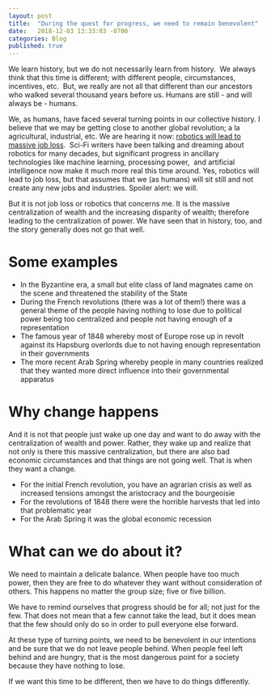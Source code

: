 ```yaml
---
layout: post
title:  "During the quest for progress, we need to remain benevolent"
date:   2018-12-03 13:33:03 -0700
categories: Blog
published: true
---
```

We learn history, but we do not necessarily learn from history.  We always think that this time is different; with different people, circumstances, incentives, etc.  But, we really are not all that different than our ancestors who walked several thousand years before us. Humans are still - and will always be - humans.

We, as humans, have faced several turning points in our collective history. I believe that we may be getting close to another global revolution; a la agricultural, industrial, etc. We are hearing it now: [robotics will lead to massive job loss][robots].  Sci-Fi writers have been talking and dreaming about robotics for many decades, but significant progress in ancillary technologies like machine learning, processing power,  and artificial intelligence now make it much more real this time around. Yes, robotics will lead to job loss, but that assumes that we (as humans) will sit still and not create any new jobs and industries. Spoiler alert: we will.

But it is not job loss or robotics that concerns me. It is the massive centralization of wealth and the increasing disparity of wealth; therefore leading to the centralization of power. We have seen that in history, too, and the story generally does not go that well.

# Some examples
* In the Byzantine era, a small but elite class of land magnates came on the scene and threatened the stability of the State
* During the French revolutions (there was a lot of them!) there was a general theme of the people having nothing to lose due to political power being too centralized and people not having enough of a representation
* The famous year of 1848 whereby most of Europe rose up in revolt against its Hapsburg overlords due to not having enough representation in their governments
* The more recent Arab Spring whereby people in many countries realized that they wanted more direct influence into their governmental apparatus

# Why change happens

And it is not that people just wake up one day and want to do away with the centralization of wealth and power. Rather, they wake up and realize that not only is there this massive centralization, but there are also bad economic circumstances and that things are not going well. That is when they want a change.

* For the initial French revolution, you have an agrarian crisis as well as increased tensions amongst the aristocracy and the bourgeoisie
* For the revolutions of 1848 there were the horrible harvests that led into that problematic year
* For the Arab Spring it was the global economic recession

# What can we do about it?

We need to maintain a delicate balance. When people have too much power, then they are free to do whatever they want without consideration of others. This happens no matter the group size; five or five billion.

We have to remind ourselves that progress should be for all; not just for the few. That does not mean that a few cannot take the lead, but it does mean that the few should only do so in order to pull everyone else forward.

At these type of turning points, we need to be benevolent in our intentions and be sure that we do not leave people behind. When people feel left behind and are hungry, that is the most dangerous point for a society because they have nothing to lose.

If we want this time to be different, then we have to do things differently.

[robots]: https://www.theverge.com/2017/11/30/16719092/automation-robots-jobs-global-800-million-forecast